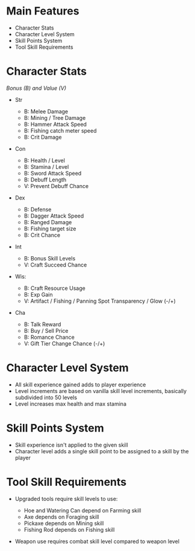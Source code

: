 **Main Features**
=

- Character Stats
- Character Level System
- Skill Points System
- Tool Skill Requirements


**Character Stats**
=

*Bonus (B) and Value (V)*

- Str
    - B: Melee Damage
    - B: Mining / Tree Damage
    - B: Hammer Attack Speed
    - B: Fishing catch meter speed
    - B: Crit Damage

- Con
    - B: Health / Level
    - B: Stamina / Level
    - B: Sword Attack Speed
    - B: Debuff Length
    - V: Prevent Debuff Chance

- Dex
    - B: Defense
    - B: Dagger Attack Speed
    - B: Ranged Damage
    - B: Fishing target size
    - B: Crit Chance

- Int
    - B: Bonus Skill Levels
    - V: Craft Succeed Chance

 - Wis:
    - B: Craft Resource Usage
    - B: Exp Gain
    - V: Artifact / Fishing / Panning Spot Transparency / Glow (-/+)
 
 - Cha
    - B: Talk Reward
    - B: Buy / Sell Price
    - B: Romance Chance
    - V: Gift Tier Change Chance (-/+)


**Character Level System**
=

- All skill experience gained adds to player experience
- Level increments are based on vanilla skill level increments, basically subdivided into 50 levels
- Level increases max health and max stamina


**Skill Points System**
=

- Skill experience isn't applied to the given skill
- Character level adds a single skill point to be assigned to a skill by the player


**Tool Skill Requirements**
=

- Upgraded tools require skill levels to use:
    - Hoe and Watering Can depend on Farming skill
    - Axe depends on Foraging skill
    - Pickaxe depends on Mining skill
    - Fishing Rod depends on Fishing skill

- Weapon use requires combat skill level compared to weapon level
